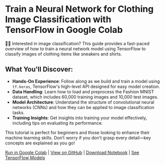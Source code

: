 # Train a Neural Network for Clothing Image Classification with TensorFlow in Google Colab

👕👟 Interested in image classification? This guide provides a fast-paced overview of how to train a neural network model using TensorFlow to classify images of clothing items like sneakers and shirts.

## What You'll Discover:
- **Hands-On Experience**: Follow along as we build and train a model using `tf.keras`, TensorFlow's high-level API designed for easy model creation.
- **Data Handling**: Learn how to load and preprocess the Fashion MNIST dataset, which includes 60,000 training images and 10,000 test images.
- **Model Architecture**: Understand the structure of convolutional neural networks (CNNs) and how they can be applied to image classification tasks.
- **Training Insights**: Get insights into training your model effectively, including tips on evaluating its performance.

This tutorial is perfect for beginners and those looking to enhance their machine learning skills. Don’t worry if you don’t grasp every detail—key concepts are explained as you go!

[Run in Google Colab](https://colab.research.google.com/) | [View on GitHub](https://github.com/) | [Download Notebook](https://colab.research.google.com/) | [See TensorFlow Models](https://www.tensorflow.org/hub/tutorials/image_classification)
